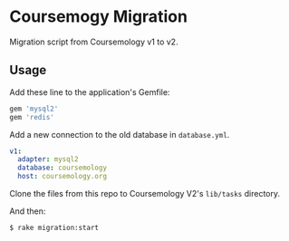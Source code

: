 # Coursemogy Migration
Migration script from Coursemology v1 to v2.

## Usage
Add these line to the application's Gemfile:

```ruby
gem 'mysql2'
gem 'redis'
```

Add a new connection to the old database in `database.yml`.
```yaml
v1:
  adapter: mysql2
  database: coursemology
  host: coursemology.org
```

Clone the files from this repo to Coursemology V2's `lib/tasks` directory.

And then:
```sh
$ rake migration:start
```
